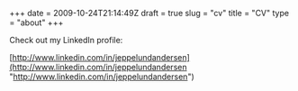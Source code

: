 +++
date = 2009-10-24T21:14:49Z
draft = true
slug = "cv"
title = "CV"
type = "about"
+++

Check out my LinkedIn profile:

[http://www.linkedin.com/in/jeppelundandersen](http://www.linkedin.com/in/jeppelundandersen "http://www.linkedin.com/in/jeppelundandersen")